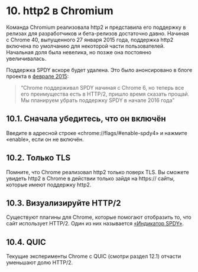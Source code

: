 # 10. http2 в Chromium

Команда Chromium реализовала http2 и представила его поддержку в релизах для разработчиков и бета-релизов достаточно давно. Начиная с Chrome 40, выпущенного 27 января 2015 года, поддержка http2 включена по умолчанию для некоторой части пользователей. Начальная доля была невелика, но позже она постоянно увеличивалась.

Поддержка SPDY вскоре будет удалена. Это было анонсировано в блоге проекта в [феврале 2015](https://blog.chromium.org/2015/02/hello-http2-goodbye-spdy.html):

> “Chrome поддерживал SPDY начиная с Chrome 6, но теперь все его преимущества есть в HTTP/2, пришло время сказать прощай. Мы планируем убрать поддержку SPDY в начале 2016 года”

## 10.1. Сначала убедитесь, что он включён

Введите в адресной строке «chrome://flags/\#enable-spdy4» и нажмите «enable», если он не включён.

## 10.2. Только TLS

Помните, что Chrome реализовал http2 только поверх TLS. Вы сможете увидеть http2 в Chrome в действии только зайдя на https:// сайты, которые имеют поддержку http2.

## 10.3. Визуализируйте HTTP/2

Существуют плагины для Chrome, которые помогают отобразить то, что сайт использует HTTP/2. Один из них называется [«Индикатор SPDY»](https://chrome.google.com/webstore/detail/spdy-indicator/mpbpobfflnpcgagjijhmgnchggcjblin).

## 10.4. QUIC

Текущие эксперименты Chrome с QUIC \(смотри раздел 12.1\) отчасти уменьшают долю HTTP/2.

